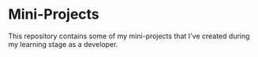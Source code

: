 # Mini-Projects
This repository contains some of my mini-projects that I've created during my learning stage as a developer.
